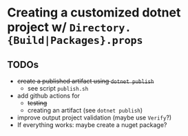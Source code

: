 # Creating a customized dotnet project w/ `Directory.{Build|Packages}.props`

## TODOs

- ~~create a published artifact using `dotnet publish`~~
    - see script `publish.sh`
- add github actions for
    - ~~testing~~
    - creating an artifact (see `dotnet publish`)
- improve output project validation (maybe use `Verify`?)
- If everything works: maybe create a nuget package?
